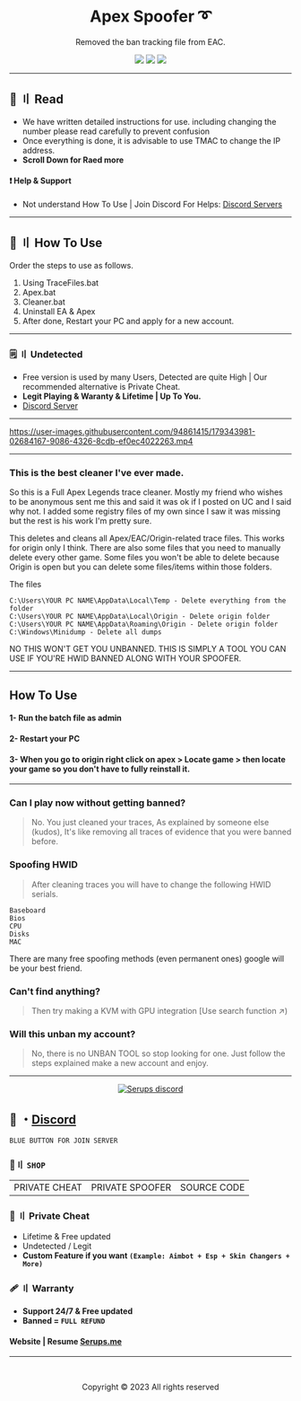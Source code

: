 <h1 align="center">
  Apex Spoofer ➰
</h1>

<p align="center">
  Removed the ban tracking file from EAC.
</p>

 

<p align="center">
  <img src="https://img.shields.io/github/languages/top/Serups/Apex-Spoofer?style=flat-square"/>
  <img src="https://img.shields.io/github/last-commit/Serups/Apex-Spoofer?style=flat-square"/>
  <img src="https://img.shields.io/github/stars/Serups/Apex-Spoofer?color=5ac18e&label=Stars&style=flat-square"/>

</p>

--- 

## <a id="content"></a>📜 〢 Read

- We have written detailed instructions for use. including changing the number please read carefully to prevent confusion
- Once everything is done, it is advisable to use TMAC to change the IP address.
- **Scroll Down for Raed more**

#### ❗ Help & Support
- Not understand How To Use | Join Discord For Helps: [Discord Servers](https://discord.gg/2euDQqzD8Y)

---

## <a id="setup"></a> 📁 〢 How To Use

Order the steps to use as follows.

1. Using TraceFiles.bat
2. Apex.bat
3. Cleaner.bat
4. Uninstall EA & Apex 
5. After done, Restart your PC and apply for a new account.


---

### <a id="setup2"></a> 🗒 〢 Undetected
- Free version is used by many Users, Detected are quite High | Our recommended alternative is Private Cheat.
- **Legit Playing & Waranty & Lifetime | Up To You.**
- [Discord Server](https://discord.gg/2euDQqzD8Y) 


---
   
https://user-images.githubusercontent.com/94861415/179343981-02684167-9086-4326-8cdb-ef0ec4022263.mp4

---



### This is the best cleaner I've ever made.

So this is a Full Apex Legends trace cleaner. Mostly my friend who wishes to be anonymous sent me this and said it was ok if I posted on UC and I said why not. I added some registry files of my own since I saw it was missing but the rest is his work I'm pretty sure.



This deletes and cleans all Apex/EAC/Origin-related trace files. This works for origin only I think. There are also some files that you need to manually delete every other game. Some files you won't be able to delete because Origin is open but you can delete some files/items within those folders.

The files
```
C:\Users\YOUR PC NAME\AppData\Local\Temp - Delete everything from the folder
C:\Users\YOUR PC NAME\AppData\Local\Origin - Delete origin folder
C:\Users\YOUR PC NAME\AppData\Roaming\Origin - Delete origin folder
C:\Windows\Minidump - Delete all dumps
```



NO THIS WON'T GET YOU UNBANNED. THIS IS SIMPLY A TOOL YOU CAN USE IF YOU'RE HWID BANNED ALONG WITH YOUR SPOOFER.

***

## How To Use

#### 1- Run the batch file as admin

#### 2- Restart your PC

#### 3- When you go to origin right click on apex > Locate game > then locate your game so you don't have to fully reinstall it.

***


### Can I play now without getting banned?

> No. You just cleaned your traces, As explained by someone else (kudos), It's like removing all traces of evidence that you were banned before.

### Spoofing HWID

> After cleaning traces you will have to change the following HWID serials.
```
Baseboard
Bios
CPU
Disks
MAC
```

There are many free spoofing methods (even permanent ones) google will be your best friend.

### Can't find anything?

> Then try making a KVM with GPU integration [Use search function ↗)

### Will this unban my account?

> No, there is no UNBAN TOOL so stop looking for one. Just follow the steps explained make a new account and enjoy.

--- 

  <p align="center">
    <a href="https://discord.gg/2euDQqzD8Y">
        <img title="Serups server discord" alt="Serups discord" src="https://discordapp.com/api/guilds/923947526552432731/widget.png?style=banner2"/>
    </a>
</p> 
 
## 💬 ・[Discord](https://discord.gg/2euDQqzD8Y)

`BLUE BUTTON FOR JOIN SERVER`

 ### 🛒〢 `SHOP`
 
<table>
<tr>
	<td> PRIVATE CHEAT
	<td> PRIVATE SPOOFER
	<td> SOURCE CODE
</table>

  
### 🎈 〢 Private Cheat

- Lifetime & Free updated
- Undetected / Legit
- **Custom Feature if you want `(Example: Aimbot + Esp + Skin Changers + More)`**

### 🩹 〢 Warranty

- **Support 24/7 & Free updated** 
- **Banned = `FULL REFUND`**

#### Website | Resume [Serups.me](http://Serups.me/)

---

  <br>

<p align="center">
  Copyright © 2023 All rights reserved
<br>
